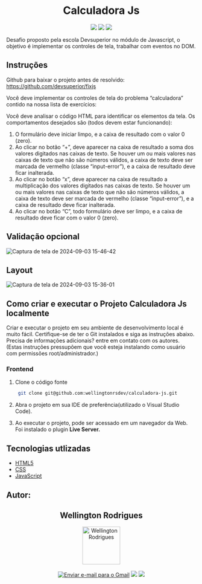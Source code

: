 <h1 align="center">Calculadora Js</h1>

<p align='center'> 
    <img src="https://img.shields.io/badge/HTML5-E34F26?style=for-the-badge&logo=html5&logoColor=white"/>
    <img src="https://img.shields.io/badge/CSS3-1572B6?style=for-the-badge&logo=css3&logoColor=white">
    <img src="https://img.shields.io/badge/JavaScript-323330?style=for-the-badge&logo=javascript&logoColor=F7DF1E">
</p>

Desafio proposto pela escola Devsuperior no módulo de Javascript, o objetivo é implementar os controles de tela, trabalhar com eventos no DOM.

## Instruções

Github para baixar o projeto antes de resolvido: https://github.com/devsuperior/fixjs

Você deve implementar os controles de tela do problema “calculadora” contido na nossa lista de exercícios:

Você deve analisar o código HTML para identificar os elementos da tela.
Os comportamentos desejados são (todos devem estar funcionando):
1) O formulário deve iniciar limpo, e a caixa de resultado com o valor 0 (zero).
2) Ao clicar no botão “+”, deve aparecer na caixa de resultado a soma dos valores digitados nas caixas
de texto. Se houver um ou mais valores nas caixas de texto que não são números válidos, a caixa de
texto deve ser marcada de vermelho (classe “input-error”), e a caixa de resultado deve ficar inalterada.
3) Ao clicar no botão “x”, deve aparecer na caixa de resultado a multiplicação dos valores digitados
nas caixas de texto. Se houver um ou mais valores nas caixas de texto que não são números válidos, a
caixa de texto deve ser marcada de vermelho (classe “input-error”), e a caixa de resultado deve ficar
inalterada.
4) Ao clicar no botão “C”, todo formulário deve ser limpo, e a caixa de resultado deve ficar com o
valor 0 (zero).

## Validação opcional

   ![Captura de tela de 2024-09-03 15-46-42](https://github.com/user-attachments/assets/72a21a1a-59f5-4eef-9dd8-d9b6bead088c)

## Layout

![Captura de tela de 2024-09-03 15-36-01](https://github.com/user-attachments/assets/4355cc21-1bc3-4b85-8c6b-884e1e74ce15)

## Como criar e executar o Projeto Calculadora Js localmente

Criar e executar o projeto em seu ambiente de desenvolvimento local é muito fácil. Certifique-se de ter o Git instalados e siga as instruções abaixo. Precisa de informações adicionais? entre em contato com os autores. 
(Estas instruções pressupõem que você esteja instalando como usuário com permissões root/administrador.)

### Frontend

1. Clone o código fonte
   ```bash
    git clone git@github.com:wellingtonrsdev/calculadora-js.git
   ```

2. Abra o projeto em sua IDE de preferência(utilizado o Visual Studio Code).

3. Ao executar o projeto, pode ser acessado em um navegador da Web. Foi instalado o plugin **Live Server.**


## Tecnologias utlizadas

- [HTML5](https://developer.mozilla.org/en-US/docs/Glossary/HTML5)
- [CSS](https://developer.mozilla.org/en-US/docs/Web/CSS)
- [JavaScript](https://developer.mozilla.org/en-US/docs/Web/JavaScript)

## Autor:

  <div align="center">
   <h2>Wellington Rodrigues</h2>
      <img src="https://avatars.githubusercontent.com/u/99605930?v=4" width="100px;" alt="Wellington Rodrigues">
   </div>
   </br>

   <div align="center">
   <a href="mailto:rodrigueswellington3@gmail.com"><img src="https://img.shields.io/badge/-Gmail-%23333?style=for-the-badge&logo=gmail&logoColor=white" alt="Enviar e-mail para o Gmail"></a>
  <a href="https://www.linkedin.com/in/wellington-rodrigues-rsdev" target="_blank"><img src="https://img.shields.io/badge/-LinkedIn-%230077B5?style=for-the-badge&logo=linkedin&logoColor=white" target="_blank"></a>
  <a href="https://www.dio.me/users/rodrigueswellington3" target="_blank"><img src="https://img.shields.io/badge/-Meu perfil na dio-%230077B5?style=for-the-badge&logo=dio&logoColor=white" target="_blank"></a>
</div>
